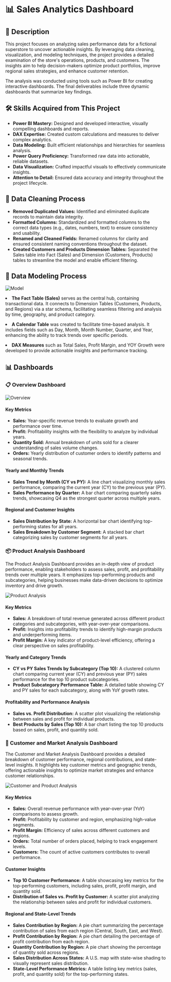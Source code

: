 <!DOCTYPE html>
<html lang="en">
<body>
    <h1>📊 Sales Analytics Dashboard</h1>

   <div class="section">
        <h2>📄 Description</h2>
        <p>This project focuses on analyzing sales performance data for a fictional superstore to uncover actionable insights. By leveraging data cleaning, visualization, and modeling techniques, the project provides a detailed examination of the store's operations, products, and customers. The insights aim to help decision-makers optimize product portfolios, improve regional sales strategies, and enhance customer retention.</p>
        <p>The analysis was conducted using tools such as Power BI for creating interactive dashboards. The final deliverables include three dynamic dashboards that summarize key findings.</p>
    </div>

  <div class="section">
        <h2>🛠️ Skills Acquired from This Project</h2>
        <ul>
            <li><b>Power BI Mastery:</b> Designed and developed interactive, visually compelling dashboards and reports.</li>
            <li><b>DAX Expertise:</b> Created custom calculations and measures to deliver complex analytics.</li>
            <li><b>Data Modeling:</b> Built efficient relationships and hierarchies for seamless analysis.</li>
            <li><b>Power Query Proficiency:</b> Transformed raw data into actionable, reliable datasets.</li>
            <li><b>Data Visualization:</b> Crafted impactful visuals to effectively communicate insights.</li>
            <li><b>Attention to Detail:</b> Ensured data accuracy and integrity throughout the project lifecycle.</li>
        </ul>
    </div>

  <div class="section">
        <h2>🧹 Data Cleaning Process</h2>
        <ul>
            <li><b>Removed Duplicated Values:</b> Identified and eliminated duplicate records to maintain data integrity.</li>
            <li><b>Formatted Columns:</b> Standardized and formatted columns to the correct data types (e.g., dates, numbers, text) to ensure consistency and usability.</li>
            <li><b>Renamed and Cleaned Fields:</b> Renamed columns for clarity and ensured consistent naming conventions throughout the dataset.</li>
            <li><b>Created Customers and Products Dimension Tables:</b> Separated the Sales table into Fact (Sales) and Dimension (Customers, Products) tables to streamline the model and enable efficient filtering.</li>
        </ul>
    </div>

   <div class="section">
        <h2>📐 Data Modeling Process</h2>
       <img src="Model.png" alt="Model">
        <p><li><b>The Fact Table (Sales)</b> serves as the central hub, containing transactional data. It connects to Dimension Tables (Customers, Products, and Regions) via a star schema, facilitating seamless filtering and analysis by time, geography, and product category.</li></p>
        <p><li><b>A Calendar Table</b> was created to facilitate time-based analysis. It includes fields such as Day, Month, Month Number, Quarter, and Year, enhancing the ability to track trends over specific periods.</li></p>
        <p><li><b>DAX Measures</b> such as Total Sales, Profit Margin, and YOY Growth were developed to provide actionable insights and performance tracking.</li></p>
    </div>

  <div class="section">
        <h2>📊 Dashboards</h2>

<div class="key-metrics">
            <h3>📋 Overview Dashboard</h3>
            <img src="Overview.png" alt="Overview">
            <h4>Key Metrics</h4>
            <ul>
                <li><b>Sales:</b> Year-specific revenue trends to evaluate growth and performance over time.</li>
                <li><b>Profit:</b> Profitability insights with the flexibility to analyze by individual years.</li>
                <li><b>Quantity Sold:</b> Annual breakdown of units sold for a clearer understanding of sales volume changes.</li>
                <li><b>Orders:</b> Yearly distribution of customer orders to identify patterns and seasonal trends.</li>
            </ul>

   <h4>Yearly and Monthly Trends</h4>
            <ul>
                <li><b>Sales Trend by Month (CY vs PY):</b> A line chart visualizing monthly sales performance, comparing the current year (CY) to the previous year (PY).</li>
                <li><b>Sales Performance by Quarter:</b> A bar chart comparing quarterly sales trends, showcasing Q4 as the strongest quarter across multiple years.</li>
            </ul>

  <h4>Regional and Customer Insights</h4>
            <ul>
                <li><b>Sales Distribution by State:</b> A horizontal bar chart identifying top-performing states for all years.</li>
                <li><b>Sales Breakdown by Customer Segment:</b> A stacked bar chart categorizing sales by customer segments for all years.</li>
            </ul>

   <div class="analysis">
            <h3>📦 Product Analysis Dashboard</h3>
            <p>The Product Analysis Dashboard provides an in-depth view of product performance, enabling stakeholders to assess sales, profit, and profitability trends over multiple years. It emphasizes top-performing products and subcategories, helping businesses make data-driven decisions to optimize inventory and drive growth.</p>
            <img src="Product Analysis.png" alt="Product Analysis">
    <h4>Key Metrics</h4>
            <ul>
                <li><b>Sales:</b> A breakdown of total revenue generated across different product categories and subcategories, with year-over-year comparisons.</li>
                <li><b>Profit:</b> Insights into profitability trends to identify high-margin products and underperforming items.</li>
                <li><b>Profit Margin:</b> A key indicator of product-level efficiency, offering a clear perspective on sales profitability.</li>
            </ul>
            <h4>Yearly and Category Trends</h4>
            <ul>
                <li><b>CY vs PY Sales Trends by Subcategory (Top 10):</b> A clustered column chart comparing current year (CY) and previous year (PY) sales performance for the top 10 product subcategories.</li>
                <li><b>Product Subcategory Performance Table:</b> A detailed table showing CY and PY sales for each subcategory, along with YoY growth rates.</li>
            </ul>
            <h4>Profitability and Performance Analysis</h4>
            <ul>
                <li><b>Sales vs. Profit Distribution:</b> A scatter plot visualizing the relationship between sales and profit for individual products.</li>
                <li><b>Best Products by Sales (Top 10):</b> A bar chart listing the top 10 products based on sales, profit, and quantity sold.</li>
            </ul>
        </div>
        <div class="analysis">
            <h3>👥 Customer and Market Analysis Dashboard</h3>
            <p>The Customer and Market Analysis Dashboard provides a detailed breakdown of customer performance, regional contributions, and state-level insights. It highlights key customer metrics and geographic trends, offering actionable insights to optimize market strategies and enhance customer relationships.</p>
           <img src="Customer and Market Analysis.png" alt="Customer and Product Analysis">
          <h4>Key Metrics</h4>
            <ul>
                <li><b>Sales:</b> Overall revenue performance with year-over-year (YoY) comparisons to assess growth.</li>
                <li><b>Profit:</b> Profitability by customer and region, emphasizing high-value segments.</li>
                <li><b>Profit Margin:</b> Efficiency of sales across different customers and regions.</li>
                <li><b>Orders:</b> Total number of orders placed, helping to track engagement levels.</li>
                <li><b>Customers:</b> The count of active customers contributes to overall performance.</li>
            </ul>
            <h4>Customer Insights</h4>
            <ul>
                <li><b>Top 10 Customer Performance:</b> A table showcasing key metrics for the top-performing customers, including sales, profit, profit margin, and quantity sold.</li>
                <li><b>Distribution of Sales vs. Profit by Customer:</b> A scatter plot analyzing the relationship between sales and profit for individual customers.</li>
            </ul>
            <h4>Regional and State-Level Trends</h4>
            <ul>
                <li><b>Sales Contribution by Region:</b> A pie chart summarizing the percentage contribution of sales from each region (Central, South, East, and West).</li>
                <li><b>Profit Contribution by Region:</b> A pie chart detailing the percentage of profit contribution from each region.</li>
                <li><b>Quantity Contribution by Region:</b> A pie chart showing the percentage of quantity sold across regions.</li>
                <li><b>Sales Distribution Across States:</b> A U.S. map with state-wise shading to visually represent sales distribution.</li>
                <li><b>State-Level Performance Metrics:</b> A table listing key metrics (sales, profit, and quantity sold) for the top-performing states.</li>
            </ul>
        </div>
    </div>
</body>
</html>

</body>
</html>

